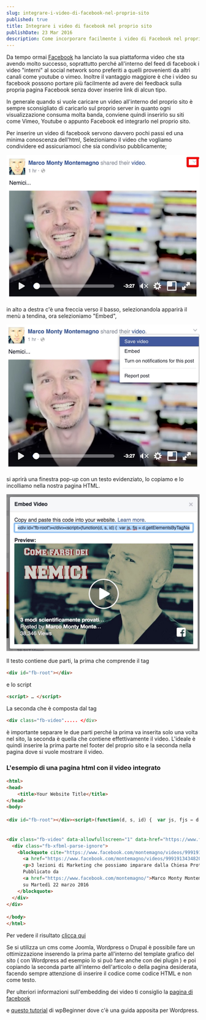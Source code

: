 ```yaml
---
slug: integrare-i-video-di-facebook-nel-proprio-sito
published: true
title: Integrare i video di facebook nel proprio sito
publishDate: 23 Mar 2016
description: Come incorporare facilmente i video di Facebook nel proprio sito web
---
```


Da tempo ormai [Facebook](http://www.facebook.com) ha lanciato la sua piattaforma video che sta avendo molto successo, soprattutto perché all'interno del feed di facebook i video "interni" al social network sono preferiti a quelli provenienti da altri canali come youtube o vimeo.
Inoltre il vantaggio maggiore è che i video su facebook possono portare più facilmente ad avere dei feedback sulla propria pagina Facebook senza dover inserire link di alcun tipo.

<!--more-->

In generale quando si vuole caricare un video all'interno del proprio sito è sempre sconsigliato di caricarlo sul proprio server in quanto ogni visualizzazione consuma molta banda, conviene quindi inserirlo su siti come Vimeo, Youtube o appunto Facebook ed integrarlo nel proprio sito.

Per inserire un video di facebook servono davvero pochi passi ed una minima conoscenza dell'html,
Selezioniamo il video che vogliamo condividere ed assicuriamoci che sia condiviso pubblicamente;

![Facebook Video uno](../assets/Integrare-i-video-di-facebook-nel-proprio-sito/FacebookVideo1.jpg)

in alto a destra c'è una freccia verso il basso, selezionandola apparirà il menù a tendina, ora selezioniamo "Embed",

![Facebook Video embed](../assets/Integrare-i-video-di-facebook-nel-proprio-sito/FacebookVideo2.jpg)

si aprirà una finestra pop-up con un testo evidenziato, lo copiamo e lo incolliamo nella nostra pagina HTML.

![Facebook Video tag](../assets/Integrare-i-video-di-facebook-nel-proprio-sito/FacebookVideo3.jpg)

Il testo contiene due parti, la prima che comprende il tag

```html
<div id="fb-root"></div>
```

e lo script

```html
<script> … </script>
```

La seconda che è composta dal tag

```html
<div class="fb-video"..... </div>
```

è importante separare le due parti perché la prima va inserita solo una volta nel sito, la seconda è quella che contiene effettivamente il video. L'ideale è quindi inserire la prima parte nel footer del proprio sito e la seconda nella pagina dove si vuole mostrare il video.

### L'esempio di una pagina html con il video integrato

```html
<html>
<head>
    <title>Your Website Title</title>
</head>
<body>

<div id="fb-root"></div><script>(function(d, s, id) {  var js, fjs = d.getElementsByTagName(s)[0];  if (d.getElementById(id)) return;  js = d.createElement(s); js.id = id;  js.src = "//connect.facebook.net/it_IT/sdk.js#xfbml=1&version=v2.3";  fjs.parentNode.insertBefore(js, fjs);}(document, 'script', 'facebook-jssdk'));</script>


<div class="fb-video" data-allowfullscreen="1" data-href="https://www.facebook.com/montemagno/videos/999191343482016/" data-width="500">
  <div class="fb-xfbml-parse-ignore">
    <blockquote cite="https://www.facebook.com/montemagno/videos/999191343482016/">
      <a href="https://www.facebook.com/montemagno/videos/999191343482016/">3 lezioni di Marketing che possiamo imparare dalla Chiesa Prot...</a>
      <p>3 lezioni di Marketing che possiamo imparare dalla Chiesa Protestante di Brighton__Qui altri video:https://www.facebook.com/montemagno/videos</p>
      Pubblicato da
      <a href="https://www.facebook.com/montemagno/">Marco Monty Montemagno</a>
      su Martedì 22 marzo 2016
    </blockquote>
  </div>
</div>

</body>
</html>
```

Per vedere il risultato [clicca qui](http://giuseppefrattura.altervista.org/a.html)

Se si utilizza un cms come Joomla, Wordpress o Drupal è possibile fare un ottimizzazione inserendo la prima parte all'interno del template grafico del sito ( con Wordpress ad esempio lo si può fare anche con dei plugin ) e poi copiando la seconda parte all'interno dell'articolo o della pagina desiderata, facendo sempre attenzione di inserire il codice come codice HTML e non come testo.

Per ulteriori informazioni sull'embedding dei video ti consiglio la [pagina di facebook](https://developers.facebook.com/docs/plugins/embedded-video-player)

e [questo tutorial](http://www.wpbeginner.com/wp-tutorials/how-to-embed-a-facebook-video-in-wordpress/) di wpBeginner dove c'è una guida apposita per Wordpress.
